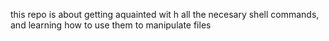 this repo is about getting aquainted wit
h all the necesary shell commands, and learning how to use them to manipulate files
